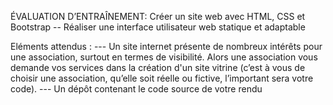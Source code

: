 ÉVALUATION D’ENTRAÎNEMENT:
Créer un site web avec HTML, CSS et Bootstrap
-- Réaliser une interface utilisateur web statique et adaptable

Eléments attendus :
--- Un site internet présente de nombreux intérêts pour une association, surtout en termes de visibilité.
Alors une association vous demande vos services dans la création d'un site vitrine (c’est à vous de
choisir une association, qu’elle soit réelle ou fictive, l’important sera votre code).
--- Un dépôt contenant le code source de votre rendu